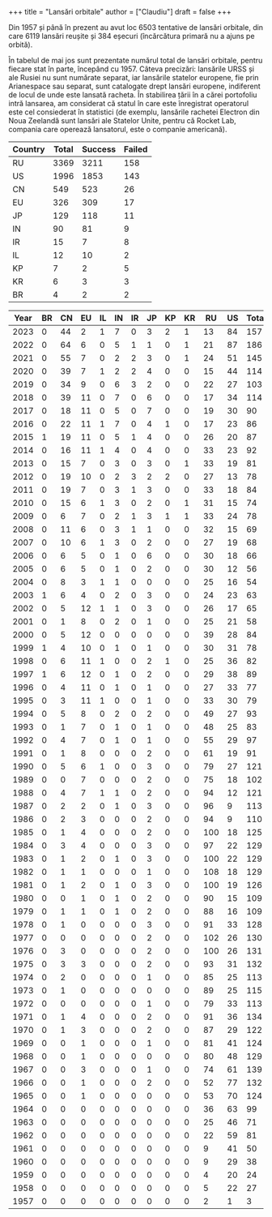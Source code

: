 +++
title = "Lansări orbitale"
author = ["Claudiu"]
draft = false
+++

Din 1957 și până în prezent au avut loc 6503 tentative de lansări orbitale, din care 6119 lansări reușite și 384 eșecuri (încărcătura primară nu a ajuns pe orbită).

În tabelul de mai jos sunt prezentate numărul total de lansări orbitale, pentru fiecare stat în parte, începând cu 1957. Câteva precizări: lansările URSS și ale Rusiei nu sunt numărate separat, iar lansările statelor europene, fie prin Arianespace sau separat, sunt catalogate drept lansări europene, indiferent de locul de unde este lansată racheta. În stabilirea țării în a cărei portofoliu intră lansarea, am considerat că statul în care este înregistrat operatorul este cel consiederat în statistici (de exemplu, lansările rachetei Electron din Noua Zeelandă sunt lansări ale Statelor Unite, pentru că Rocket Lab, compania care operează lansatorul, este o companie americană).

| Country | Total | Success | Failed |
|---------|-------|---------|--------|
| RU      | 3369  | 3211    | 158    |
| US      | 1996  | 1853    | 143    |
| CN      | 549   | 523     | 26     |
| EU      | 326   | 309     | 17     |
| JP      | 129   | 118     | 11     |
| IN      | 90    | 81      | 9      |
| IR      | 15    | 7       | 8      |
| IL      | 12    | 10      | 2      |
| KP      | 7     | 2       | 5      |
| KR      | 6     | 3       | 3      |
| BR      | 4     | 2       | 2      |

| Year | BR | CN | EU | IL | IN | IR | JP | KP | KR | RU  | US | Total |
|------|----|----|----|----|----|----|----|----|----|-----|----|-------|
| 2023 | 0  | 44 | 2  | 1  | 7  | 0  | 3  | 2  | 1  | 13  | 84 | 157   |
| 2022 | 0  | 64 | 6  | 0  | 5  | 1  | 1  | 0  | 1  | 21  | 87 | 186   |
| 2021 | 0  | 55 | 7  | 0  | 2  | 2  | 3  | 0  | 1  | 24  | 51 | 145   |
| 2020 | 0  | 39 | 7  | 1  | 2  | 2  | 4  | 0  | 0  | 15  | 44 | 114   |
| 2019 | 0  | 34 | 9  | 0  | 6  | 3  | 2  | 0  | 0  | 22  | 27 | 103   |
| 2018 | 0  | 39 | 11 | 0  | 7  | 0  | 6  | 0  | 0  | 17  | 34 | 114   |
| 2017 | 0  | 18 | 11 | 0  | 5  | 0  | 7  | 0  | 0  | 19  | 30 | 90    |
| 2016 | 0  | 22 | 11 | 1  | 7  | 0  | 4  | 1  | 0  | 17  | 23 | 86    |
| 2015 | 1  | 19 | 11 | 0  | 5  | 1  | 4  | 0  | 0  | 26  | 20 | 87    |
| 2014 | 0  | 16 | 11 | 1  | 4  | 0  | 4  | 0  | 0  | 33  | 23 | 92    |
| 2013 | 0  | 15 | 7  | 0  | 3  | 0  | 3  | 0  | 1  | 33  | 19 | 81    |
| 2012 | 0  | 19 | 10 | 0  | 2  | 3  | 2  | 2  | 0  | 27  | 13 | 78    |
| 2011 | 0  | 19 | 7  | 0  | 3  | 1  | 3  | 0  | 0  | 33  | 18 | 84    |
| 2010 | 0  | 15 | 6  | 1  | 3  | 0  | 2  | 0  | 1  | 31  | 15 | 74    |
| 2009 | 0  | 6  | 7  | 0  | 2  | 1  | 3  | 1  | 1  | 33  | 24 | 78    |
| 2008 | 0  | 11 | 6  | 0  | 3  | 1  | 1  | 0  | 0  | 32  | 15 | 69    |
| 2007 | 0  | 10 | 6  | 1  | 3  | 0  | 2  | 0  | 0  | 27  | 19 | 68    |
| 2006 | 0  | 6  | 5  | 0  | 1  | 0  | 6  | 0  | 0  | 30  | 18 | 66    |
| 2005 | 0  | 6  | 5  | 0  | 1  | 0  | 2  | 0  | 0  | 30  | 12 | 56    |
| 2004 | 0  | 8  | 3  | 1  | 1  | 0  | 0  | 0  | 0  | 25  | 16 | 54    |
| 2003 | 1  | 6  | 4  | 0  | 2  | 0  | 3  | 0  | 0  | 24  | 23 | 63    |
| 2002 | 0  | 5  | 12 | 1  | 1  | 0  | 3  | 0  | 0  | 26  | 17 | 65    |
| 2001 | 0  | 1  | 8  | 0  | 2  | 0  | 1  | 0  | 0  | 25  | 21 | 58    |
| 2000 | 0  | 5  | 12 | 0  | 0  | 0  | 0  | 0  | 0  | 39  | 28 | 84    |
| 1999 | 1  | 4  | 10 | 0  | 1  | 0  | 1  | 0  | 0  | 30  | 31 | 78    |
| 1998 | 0  | 6  | 11 | 1  | 0  | 0  | 2  | 1  | 0  | 25  | 36 | 82    |
| 1997 | 1  | 6  | 12 | 0  | 1  | 0  | 2  | 0  | 0  | 29  | 38 | 89    |
| 1996 | 0  | 4  | 11 | 0  | 1  | 0  | 1  | 0  | 0  | 27  | 33 | 77    |
| 1995 | 0  | 3  | 11 | 1  | 0  | 0  | 1  | 0  | 0  | 33  | 30 | 79    |
| 1994 | 0  | 5  | 8  | 0  | 2  | 0  | 2  | 0  | 0  | 49  | 27 | 93    |
| 1993 | 0  | 1  | 7  | 0  | 1  | 0  | 1  | 0  | 0  | 48  | 25 | 83    |
| 1992 | 0  | 4  | 7  | 0  | 1  | 0  | 1  | 0  | 0  | 55  | 29 | 97    |
| 1991 | 0  | 1  | 8  | 0  | 0  | 0  | 2  | 0  | 0  | 61  | 19 | 91    |
| 1990 | 0  | 5  | 6  | 1  | 0  | 0  | 3  | 0  | 0  | 79  | 27 | 121   |
| 1989 | 0  | 0  | 7  | 0  | 0  | 0  | 2  | 0  | 0  | 75  | 18 | 102   |
| 1988 | 0  | 4  | 7  | 1  | 1  | 0  | 2  | 0  | 0  | 94  | 12 | 121   |
| 1987 | 0  | 2  | 2  | 0  | 1  | 0  | 3  | 0  | 0  | 96  | 9  | 113   |
| 1986 | 0  | 2  | 3  | 0  | 0  | 0  | 2  | 0  | 0  | 94  | 9  | 110   |
| 1985 | 0  | 1  | 4  | 0  | 0  | 0  | 2  | 0  | 0  | 100 | 18 | 125   |
| 1984 | 0  | 3  | 4  | 0  | 0  | 0  | 3  | 0  | 0  | 97  | 22 | 129   |
| 1983 | 0  | 1  | 2  | 0  | 1  | 0  | 3  | 0  | 0  | 100 | 22 | 129   |
| 1982 | 0  | 1  | 1  | 0  | 0  | 0  | 1  | 0  | 0  | 108 | 18 | 129   |
| 1981 | 0  | 1  | 2  | 0  | 1  | 0  | 3  | 0  | 0  | 100 | 19 | 126   |
| 1980 | 0  | 0  | 1  | 0  | 1  | 0  | 2  | 0  | 0  | 90  | 15 | 109   |
| 1979 | 0  | 1  | 1  | 0  | 1  | 0  | 2  | 0  | 0  | 88  | 16 | 109   |
| 1978 | 0  | 1  | 0  | 0  | 0  | 0  | 3  | 0  | 0  | 91  | 33 | 128   |
| 1977 | 0  | 0  | 0  | 0  | 0  | 0  | 2  | 0  | 0  | 102 | 26 | 130   |
| 1976 | 0  | 3  | 0  | 0  | 0  | 0  | 2  | 0  | 0  | 100 | 26 | 131   |
| 1975 | 0  | 3  | 3  | 0  | 0  | 0  | 2  | 0  | 0  | 93  | 31 | 132   |
| 1974 | 0  | 2  | 0  | 0  | 0  | 0  | 1  | 0  | 0  | 85  | 25 | 113   |
| 1973 | 0  | 1  | 0  | 0  | 0  | 0  | 0  | 0  | 0  | 89  | 25 | 115   |
| 1972 | 0  | 0  | 0  | 0  | 0  | 0  | 1  | 0  | 0  | 79  | 33 | 113   |
| 1971 | 0  | 1  | 4  | 0  | 0  | 0  | 2  | 0  | 0  | 91  | 36 | 134   |
| 1970 | 0  | 1  | 3  | 0  | 0  | 0  | 2  | 0  | 0  | 87  | 29 | 122   |
| 1969 | 0  | 0  | 1  | 0  | 0  | 0  | 1  | 0  | 0  | 81  | 41 | 124   |
| 1968 | 0  | 0  | 1  | 0  | 0  | 0  | 0  | 0  | 0  | 80  | 48 | 129   |
| 1967 | 0  | 0  | 3  | 0  | 0  | 0  | 1  | 0  | 0  | 74  | 61 | 139   |
| 1966 | 0  | 0  | 1  | 0  | 0  | 0  | 2  | 0  | 0  | 52  | 77 | 132   |
| 1965 | 0  | 0  | 1  | 0  | 0  | 0  | 0  | 0  | 0  | 53  | 70 | 124   |
| 1964 | 0  | 0  | 0  | 0  | 0  | 0  | 0  | 0  | 0  | 36  | 63 | 99    |
| 1963 | 0  | 0  | 0  | 0  | 0  | 0  | 0  | 0  | 0  | 25  | 46 | 71    |
| 1962 | 0  | 0  | 0  | 0  | 0  | 0  | 0  | 0  | 0  | 22  | 59 | 81    |
| 1961 | 0  | 0  | 0  | 0  | 0  | 0  | 0  | 0  | 0  | 9   | 41 | 50    |
| 1960 | 0  | 0  | 0  | 0  | 0  | 0  | 0  | 0  | 0  | 9   | 29 | 38    |
| 1959 | 0  | 0  | 0  | 0  | 0  | 0  | 0  | 0  | 0  | 4   | 20 | 24    |
| 1958 | 0  | 0  | 0  | 0  | 0  | 0  | 0  | 0  | 0  | 5   | 22 | 27    |
| 1957 | 0  | 0  | 0  | 0  | 0  | 0  | 0  | 0  | 0  | 2   | 1  | 3     |
